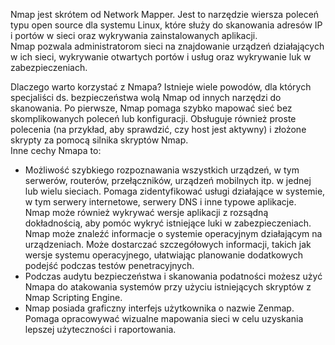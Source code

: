 Nmap jest skrótem od Network Mapper. Jest to narzędzie wiersza poleceń typu open source dla systemu Linux, które służy do skanowania adresów IP i portów w sieci oraz wykrywania zainstalowanych aplikacji.  
Nmap pozwala administratorom sieci na znajdowanie urządzeń działających w ich sieci, wykrywanie otwartych portów i usług oraz wykrywanie luk w zabezpieczeniach.

Dlaczego warto korzystać z Nmapa?
Istnieje wiele powodów, dla których specjaliści ds. bezpieczeństwa wolą Nmap od innych narzędzi do skanowania. 
Po pierwsze, Nmap pomaga szybko mapować sieć bez skomplikowanych poleceń lub konfiguracji. Obsługuje również proste polecenia (na przykład, aby sprawdzić, czy host jest aktywny) i złożone skrypty za pomocą silnika skryptów Nmap.  
Inne cechy Nmapa to:  

- Możliwość szybkiego rozpoznawania wszystkich urządzeń, w tym serwerów, routerów, przełączników, urządzeń mobilnych itp. w jednej lub wielu sieciach. Pomaga zidentyfikować usługi działające w systemie, w tym serwery internetowe, serwery DNS i inne typowe aplikacje.  
Nmap może również wykrywać wersje aplikacji z rozsądną dokładnością, aby pomóc wykryć istniejące luki w zabezpieczeniach. Nmap może znaleźć informacje o systemie operacyjnym działającym na urządzeniach. Może dostarczać szczegółowych informacji, takich jak wersje systemu operacyjnego, ułatwiając planowanie dodatkowych podejść podczas testów penetracyjnych.  
- Podczas audytu bezpieczeństwa i skanowania podatności możesz użyć Nmapa do atakowania systemów przy użyciu istniejących skryptów z Nmap Scripting Engine.  
- Nmap posiada graficzny interfejs użytkownika o nazwie Zenmap. Pomaga opracowywać wizualne mapowania sieci w celu uzyskania lepszej użyteczności i raportowania.